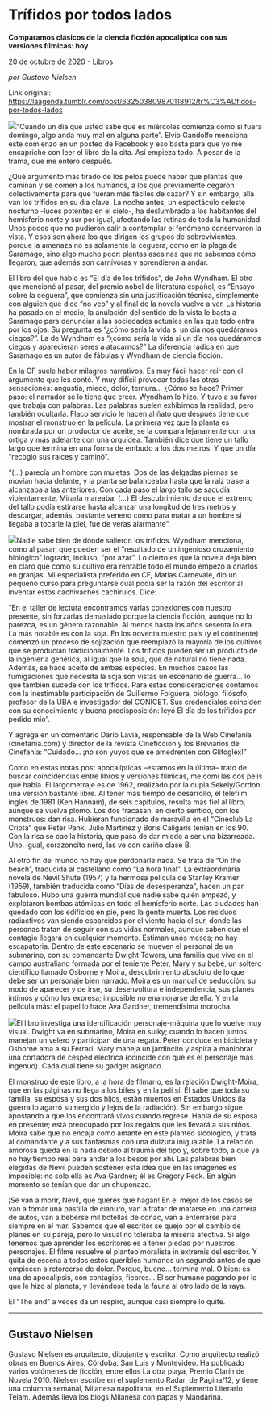 # Trífidos por todos lados

**Comparamos clásicos de la ciencia ficción apocalíptica con sus versiones fílmicas: hoy**

20 de octubre de 2020 - Libros

_por Gustavo Nielsen_

Link original: https://laagenda.tumblr.com/post/632503809870118912/tr%C3%ADfidos-por-todos-lados

![](https://64.media.tumblr.com/e5301c02ff45e8f0e83d3524821e31e0/9fe4bd7b4ff41da1-62/s500x750/a1d71538c8f6eebfc2e2f8569cc9662f19ad4fc0.jpg)“Cuando un día que usted sabe que es miércoles comienza como si fuera domingo, algo anda muy mal en alguna parte”. Elvio Gandolfo menciona este comienzo en un posteo de Facebook y eso basta para que yo me encapriche con leer el libro de la cita. Así empieza todo. A pesar de la trama, que me entero después.


¿Qué argumento más tirado de los pelos puede haber que plantas que caminan y se comen a los humanos, a los que previamente cegaron colectivamente para que fueran más fáciles de cazar? Y sin embargo, allá van los trífidos en su día clave. La noche antes, un espectáculo celeste nocturno -luces potentes en el cielo-, ha deslumbrado a los habitantes del hemisferio norte y sur por igual, afectando las retinas de toda la humanidad. Unos pocos que no pudieron salir a contemplar el fenómeno conservaron la vista. Y esos son ahora los que dirigen los grupos de sobrevivientes, porque la amenaza no es solamente la ceguera, como en la plaga de Saramago, sino algo mucho peor: plantas asesinas que no sabemos cómo llegaron, que además son carnívoras y aprendieron a andar. 


El libro del que hablo es “El día de los trífidos”, de John Wyndham. El otro que mencioné al pasar, del premio nobel de literatura español, es “Ensayo sobre la ceguera”, que comienza sin una justificación técnica, simplemente con alguien que dice “no veo” y al final de la novela vuelve a ver. La historia ha pasado en el medio; la anulación del sentido de la vista le basta a Saramago para denunciar a las sociedades actuales en las que todo entra por los ojos. Su pregunta es “¿cómo sería la vida si un día nos quedáramos ciegos?”. La de Wyndham es “¿cómo sería la vida si un día nos quedáramos ciegos y aparecieran seres a atacarnos?” La diferencia radica en que Saramago es un autor de fábulas y Wyndham de ciencia ficción.


En la CF suele haber milagros narrativos. Es muy fácil hacer reír con el argumento que les conté. Y muy difícil provocar todas las otras sensaciones: angustia, miedo, dolor, ternura… ¿Cómo se hace? Primer paso: el narrador se lo tiene que creer. Wyndham lo hizo. Y tuvo a su favor que trabaja con palabras. Las palabras suelen exhibirnos la realidad, pero también ocultarla. Flaco servicio le hacen al ñato que después tiene que mostrar el monstruo en la película. La primera vez que la planta es nombrada por un productor de aceite, se la compara lejanamente con una ortiga y más adelante con una orquídea. También dice que tiene un tallo largo que termina en una forma de embudo a los dos metros. Y que un día “recogió sus raíces y caminó”.


“(…) parecía un hombre con muletas. Dos de las delgadas piernas se movían hacia delante, y la planta se balanceaba hasta que la raíz trasera alcanzaba a las anteriores. Con cada paso el largo tallo se sacudía violentamente. Mirarla mareaba. (…) El descubrimiento de que el extremo del tallo podía estirarse hasta alcanzar una longitud de tres metros y descargar, además, bastante veneno como para matar a un hombre si llegaba a tocarle la piel, fue de veras alarmante”.


![](https://64.media.tumblr.com/e5301c02ff45e8f0e83d3524821e31e0/9fe4bd7b4ff41da1-62/s500x750/a1d71538c8f6eebfc2e2f8569cc9662f19ad4fc0.jpg)Nadie sabe bien de dónde salieron los trífidos. Wyndham menciona, como al pasar, que pueden ser el “resultado de un ingenioso cruzamiento biológico” logrado, incluso, “por azar”. Lo cierto es que la novela deja bien en claro que como su cultivo era rentable todo el mundo empezó a criarlos en granjas. Mi especialista preferido en CF, Matías Carnevale, dio un pequeño curso para preguntarse cuál podía ser la razón del escritor al inventar estos cachivaches cachirulos. Dice:


“En el taller de lectura encontramos varias conexiones con nuestro presente, sin forzarlas demasiado porque la ciencia ficción, aunque no lo parezca, es un género razonable. Al menos hasta los años sesenta lo era. La más notable es con la soja. En los noventa nuestro país (y el continente) comenzó un proceso de sojización que reemplazó la mayoría de los cultivos que se producían tradicionalmente. Los trífidos pueden ser un producto de la ingeniería genética, al igual que la soja, que de natural no tiene nada. Además, se hace aceite de ambas especies. En muchos casos las fumigaciones que necesita la soja son vistas un escenario de guerra… lo que también sucede con los trífidos. Para estas consideraciones contamos con la inestimable participación de Guillermo Folguera, biólogo, filósofo, profesor de la UBA e investigador del CONICET. Sus credenciales coinciden con su conocimiento y buena predisposición: leyó El día de los trífidos por pedido mío”.


Y agrega en un comentario Darío Lavia, responsable de la Web Cinefanía (cinefania.com) y director de la revista Cineficción y los Breviarios de Cinefanía: “Cuidado… ¡no son yuyos que se amedrenten con Glifoglex!”


Como en estas notas post apocalípticas –estamos en la última– trato de buscar coincidencias entre libros y versiones fílmicas, me comí las dos pelis que había. El largometraje es de 1962, realizado por la dupla Sekely/Gordon: una versión bastante libre. Al tener más tiempo de desarrollo, el telefilm inglés de 1981 (Ken Hannam), de seis capítulos, resulta más fiel al libro, aunque se vuelva plomo. Los dos fracasan, en cierto sentido, con los monstruos: dan risa. Hubieran funcionado de maravilla en el “Cineclub La Cripta” que Peter Pank, Julio Martínez y Boris Caligaris tenían en los 90. Con la risa se cae la historia, que pasa de dar miedo a ser una bizarreada. Uno, igual, corazoncito nerd, las ve con cariño clase B.


Al otro fin del mundo no hay que perdonarle nada. Se trata de “On the beach”, traducida al castellano como “La hora final”. La extraordinaria novela de Nevil Shute (1957) y la hermosa película de Stanley Kramer (1959), también traducida como “Días de desesperanza”, hacen un par fabuloso. Hubo una guerra mundial que nadie sabe quién empezó, y explotaron bombas atómicas en todo el hemisferio norte. Las ciudades han quedado con los edificios en pie, pero la gente muerta. Los residuos radiactivos van siendo esparcidos por el viento hacia el sur, donde las personas tratan de seguir con sus vidas normales, aunque saben que el contagio llegará en cualquier momento. Estiman unos meses; no hay escapatoria. Dentro de este escenario se mueven el personal de un submarino, con su comandante Dwight Towers, una familia que vive en el campo australiano formada por el teniente Peter, Mary y su bebé, un soltero científico llamado Osborne y Moira, descubrimiento absoluto de lo que debe ser un personaje bien narrado. Moira es un manual de seducción: su modo de aparecer y de irse, su desenvoltura e independencia, sus planes íntimos y cómo los expresa; imposible no enamorarse de ella. Y en la película más: el papel lo hace Ava Gardner, tremendísima morocha.


![](https://64.media.tumblr.com/f160e39948177e3a3149c558c40485f3/9fe4bd7b4ff41da1-90/s400x600/0f169c1042120f485bf7518f31586e06499a42ad.jpg)El libro investiga una identificación personaje-máquina que lo vuelve muy visual. Dwight va en submarino, Moira en sulky; cuando lo hacen juntos manejan un velero y participan de una regata. Peter conduce en bicicleta y Osborne ama a su Ferrari. Mary maneja un jardincito y aspira a maniobrar una cortadora de césped eléctrica (coincide con que es el personaje más ingenuo). Cada cual tiene su gadget asignado. 


El monstruo de este libro, a la hora de filmarlo, es la relación Dwight-Moira, que en las páginas no llega a los bifes y en la peli sí. Él sabe que toda su familia, su esposa y sus dos hijos, están muertos en Estados Unidos (la guerra lo agarró sumergido y lejos de la radiación). Sin embargo sigue apostando a que los encontrará vivos cuando regrese. Habla de su esposa en presente; está preocupado por los regalos que les llevará a sus niños. Moira sabe que no encaja como amante en este planteo sicológico, y trata al comandante y a sus fantasmas con una dulzura inigualable. La relación amorosa queda en la nada debido al trauma del tipo y, sobre todo, a que ya no hay tiempo real para andar a los besos por ahí. Las palabras bien elegidas de Nevil pueden sostener esta idea que en las imágenes es imposible: no solo ella es Ava Gardner; él es Gregory Peck. En algún momento se tenían que dar un chuponazo.


¡Se van a morir, Nevil, qué querés que hagan! En el mejor de los casos se van a tomar una pastilla de cianuro, van a tratar de matarse en una carrera de autos, van a beberse mil botellas de coñac, van a enterrarse para siempre en el mar. Sabemos que el escritor se quejó por el cambio de planes en su pareja, pero lo visual no toleraba la miseria afectiva. Si algo tenemos que aprender los escritores es a tener piedad por nuestros personajes. El filme resuelve el planteo moralista in extremis del escritor. Y quita de escena a todos estos queribles humanos un segundo antes de que empiecen a retorcerse de dolor. Porque, bueno… termina mal. O bien: es una de apocalipsis, con contagios, fiebres… El ser humano pagando por lo que le hizo al planeta, y llevándose toda la fauna al otro lado de la raya. 


El “The end” a veces da un respiro, aunque casi siempre lo quite.




---

 Gustavo Nielsen
----------------

 Gustavo Nielsen es arquitecto, dibujante y escritor. Como arquitecto realizó obras en Buenos Aires, Córdoba, San Luis y Montevideo. Ha publicado varios volúmenes de ficción, entre ellos La otra playa, Premio Clarín de Novela 2010. Nielsen escribe en el suplemento Radar, de Página/12, y tiene una columna semanal, Milanesa napolitana, en el Suplemento Literario Télam. Además lleva los blogs Milanesa con papas y Mandarina. 

